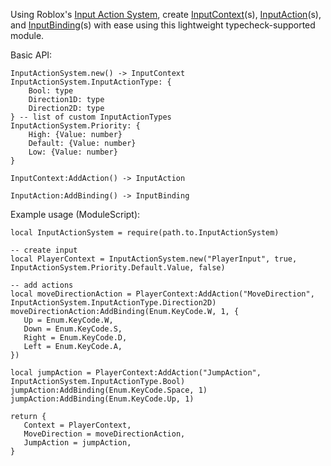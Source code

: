 Using Roblox's [Input Action System](https://devforum.roblox.com/t/studio-beta-new-input-action-system/3656214), create [InputContext](https://create.roblox.com/docs/reference/engine/classes/InputContext)(s), [InputAction](https://create.roblox.com/docs/reference/engine/classes/InputAction)(s), and [InputBinding](https://create.roblox.com/docs/reference/engine/classes/InputBinding)(s) with ease using this lightweight typecheck-supported module.

Basic API:
```luau
InputActionSystem.new() -> InputContext
InputActionSystem.InputActionType: {
	Bool: type
	Direction1D: type
	Direction2D: type
} -- list of custom InputActionTypes
InputActionSystem.Priority: {
	High: {Value: number}
	Default: {Value: number}
	Low: {Value: number}
}

InputContext:AddAction() -> InputAction

InputAction:AddBinding() -> InputBinding
```

 Example usage (ModuleScript):
 ```luau
local InputActionSystem = require(path.to.InputActionSystem)
	
-- create input
local PlayerContext = InputActionSystem.new("PlayerInput", true, InputActionSystem.Priority.Default.Value, false)

-- add actions
local moveDirectionAction = PlayerContext:AddAction("MoveDirection", InputActionSystem.InputActionType.Direction2D)
moveDirectionAction:AddBinding(Enum.KeyCode.W, 1, {
	Up = Enum.KeyCode.W,
	Down = Enum.KeyCode.S,
	Right = Enum.KeyCode.D,
	Left = Enum.KeyCode.A,
})

local jumpAction = PlayerContext:AddAction("JumpAction", InputActionSystem.InputActionType.Bool)
jumpAction:AddBinding(Enum.KeyCode.Space, 1)
jumpAction:AddBinding(Enum.KeyCode.Up, 1)

return {
	Context = PlayerContext,
	MoveDirection = moveDirectionAction,
	JumpAction = jumpAction,
}
```
